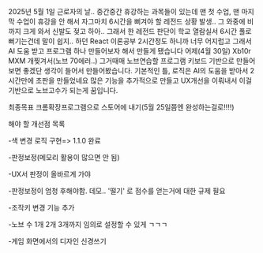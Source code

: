 2025년 5월 1일  근로자의 날.. 중간중간 휴강하는 과목들이 있는데 맨 첫 수업, 맨 마지막 수업이 휴강을 안 해서 자그마치 6시간을 뻐겨야 할 레전드 상황 발생.. 그 와중에 비까지 크게 와서 신발도 젖고 하아.. 그래서 한 레전드 판단이 학교 열람실서 6시간 풀로 뻐기는건데 말이 쉽지..
하던 React 이론공부 2시간정도 하니까 너무 어지럽고 그래서 AI 도움 받고 프로그램 하나 만들어보자 해서 만들게 됐습니다
어제(4월 30일) Xb10r MXM 개찢겨서(노브 70에러..) 그거때매 노브연습할 프로그램 키보드 기반으로 만들어보면 좋겠단 생각이 들어서 만들어봤습니다. 기본적인 틀, 로직은 AI의 도움을 받아서 2시간만에 초판을 만들었네요
많은 기능을 추가적으로 만들고 UX개선을 이뤄내서 이걸 기반으로 노브고수가 되는게 꿈입니다. 




최종목표 크롬확장프로그램으로 스토어에 내기(5월 25일쯤엔 완성하는걸로!!!!) 

해야 할 개선점 목록


-색 변경 로직 구현=> 1.1.0 완료


-판정보정(메모리 활용이 많으면 안 됨)


-UX서 판정이 올바르게 가야


-판정보정이 엄청 후해야함. 데모.. '떨기' 로 점수를 얻는거에 대한 규제 필요


-조작키 변경 기능 추가


-노브 수 1개 2개 3개까지 임의로 설정할 수 있게 ㄱㄱㄱ


-게임 화면에서의 디자인 신경쓰기
